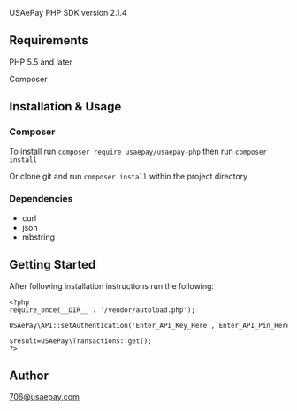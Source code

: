 USAePay PHP SDK
version 2.1.4

## Requirements

PHP 5.5 and later

Composer

## Installation & Usage

### Composer

To install run `composer require usaepay/usaepay-php`
then run `composer install`

Or clone git and run `composer install` within the project directory

### Dependencies

- curl
- json
- mbstring

## Getting Started

After following installation instructions run the following:

```
<?php
require_once(__DIR__ . '/vendor/autoload.php');

USAePay\API::setAuthentication('Enter_API_Key_Here','Enter_API_Pin_Here');

$result=USAePay\Transactions::get();
?>
```

## Author

706@usaepay.com
